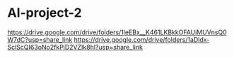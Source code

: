 # AI-project-2
https://drive.google.com/drive/folders/1leEBx__K461LKBkkOFAUiMUVnsQ0W7dC?usp=share_link
https://drive.google.com/drive/folders/1aDldx-SclScQI63oNo2fkPjD2VZIk8hl?usp=share_link
